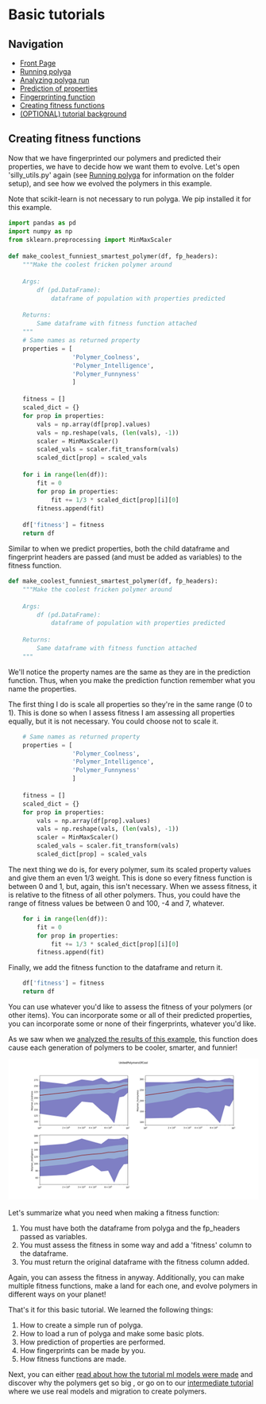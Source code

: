 # Basic tutorials
## Navigation
- [Front Page](../../README.md)
- [Running polyga](basic.md)
- [Analyzing polyga run](analyzing.md) 
- [Prediction of properties](predict.md)
- [Fingerprinting function](fingerprinting.md)
- [Creating fitness functions](fitness.md)
- [(OPTIONAL) tutorial background](background.md)

## Creating fitness functions
Now that we have fingerprinted our polymers and predicted their properties,
we have to decide how we want them to evolve. Let's open 'silly\_utils.py'
again (see [Running polyga](basic.md) for information on the folder setup), 
and see how we evolved the polymers in this example.

Note that scikit-learn is not necessary to run polyga. We pip installed
it for this example.
```Python
import pandas as pd
import numpy as np
from sklearn.preprocessing import MinMaxScaler

def make_coolest_funniest_smartest_polymer(df, fp_headers):
    """Make the coolest fricken polymer around

    Args:
        df (pd.DataFrame):
            dataframe of population with properties predicted 

    Returns:
        Same dataframe with fitness function attached 
    """
    # Same names as returned property
    properties = [
                  'Polymer_Coolness',
                  'Polymer_Intelligence',
                  'Polymer_Funnyness'
                  ]

    fitness = []
    scaled_dict = {}
    for prop in properties:
        vals = np.array(df[prop].values)
        vals = np.reshape(vals, (len(vals), -1))
        scaler = MinMaxScaler()
        scaled_vals = scaler.fit_transform(vals)
        scaled_dict[prop] = scaled_vals

    for i in range(len(df)):
        fit = 0
        for prop in properties:
            fit += 1/3 * scaled_dict[prop][i][0]
        fitness.append(fit)

    df['fitness'] = fitness
    return df
```

Similar to when we predict properties, both the child dataframe and fingerprint
headers are passed (and must be added as variables) to the fitness function.

```Python
def make_coolest_funniest_smartest_polymer(df, fp_headers):
    """Make the coolest fricken polymer around

    Args:
        df (pd.DataFrame):
            dataframe of population with properties predicted 

    Returns:
        Same dataframe with fitness function attached 
    """
```

We'll notice the property names are the same as they are in the prediction
function. Thus, when you make the prediction function remember what you name
the properties.

The first thing I do is scale all properties so they're in the same range
(0 to 1). This is done so when I assess fitness I am assessing all properties
equally, but it is not necessary. You could choose not to scale it.
```Python
    # Same names as returned property
    properties = [
                  'Polymer_Coolness',
                  'Polymer_Intelligence',
                  'Polymer_Funnyness'
                  ]

    fitness = []
    scaled_dict = {}
    for prop in properties:
        vals = np.array(df[prop].values)
        vals = np.reshape(vals, (len(vals), -1))
        scaler = MinMaxScaler()
        scaled_vals = scaler.fit_transform(vals)
        scaled_dict[prop] = scaled_vals
```

The next thing we do is, for every polymer, sum its scaled property values and 
give them an even 1/3 weight. This is done so every fitness function is 
between 0 and 1, but, again, this isn't necessary. When we assess fitness, it
is relative to the fitness of all other polymers. Thus, you could have the
range of fitness values be between 0 and 100, -4 and 7, whatever.

```Python
    for i in range(len(df)):
        fit = 0
        for prop in properties:
            fit += 1/3 * scaled_dict[prop][i][0]
        fitness.append(fit)
```
Finally, we add the fitness function to the dataframe and return it.

```Python
    df['fitness'] = fitness
    return df
```

You can use whatever you'd like to assess the fitness of your polymers (or
other items). You can incorporate some or all of their predicted properties,
you can incorporate some or none of their fingerprints, whatever you'd like.

As we saw when we [analyzed the results of this example](analyzing.md), 
this function does cause each generation of polymers to be cooler, smarter, and
funnier!

![polymr evolution](../../imgs/UnitedPolymersOfCool_property_avgs.png)

Let's summarize what you need when making a fitness function:
1. You must have both the dataframe from polyga and the fp\_headers passed
as variables.
2. You must assess the fitness in some way and add a 'fitness' column to the 
dataframe.
3. You must return the original dataframe with the fitness column added.

Again, you can assess the fitness in anyway. Additionally, you can make
multiple fitness functions, make a land for each one, and evolve polymers
in different ways on your planet!

That's it for this basic tutorial. We learned the following things:
1. How to create a simple run of polyga.
2. How to load a run of polyga and make some basic plots.
3. How prediction of properties are performed.
4. How fingerprints can be made by you.
5. How fitness functions are made.

Next, you can either [read about how the tutorial ml models 
were made](background.md) and discover why the polymers get so big
, or go on to our [intermediate 
tutorial](../intermediate/intro.md) where we use real models and migration
to create polymers. 
